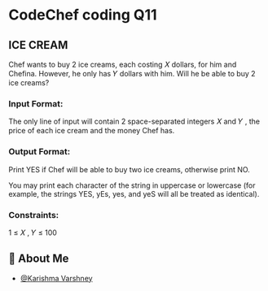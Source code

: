 
# CodeChef coding Q11

## ICE CREAM

Chef wants to buy 
2
ice creams, each costing 
𝑋
dollars, for him and Chefina.
However, he only has 
𝑌
 dollars with him. Will he be able to buy 
2
ice creams?

### Input Format:

The only line of input will contain 
2
space-separated integers 
𝑋
and 
𝑌
, the price of each ice cream and the money Chef has.

### Output Format:

Print YES if Chef will be able to buy two ice creams, otherwise print NO.

You may print each character of the string in uppercase or lowercase (for example, the strings YES, yEs, yes, and yeS will all be treated as identical).

### Constraints:
1
≤
𝑋
,
𝑌
≤
100

## 🚀 About Me

- [@Karishma Varshney](https://github.com/Karishma-Varshney)
